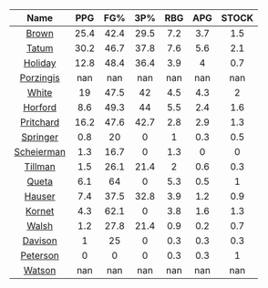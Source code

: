 |                                     Name                                     |  PPG  |  FG%  |  3P%  |  RBG  |  APG  |  STOCK  |
|:----------------------------------------------------------------------------:|:-----:|:-----:|:-----:|:-----:|:-----:|:-------:|
|      [Brown](https://www.espn.com/nba/player/_/id/3917376/jaylen-brown)      | 25.4  | 42.4  | 29.5  |  7.2  |  3.7  |   1.5   |
|      [Tatum](https://www.espn.com/nba/player/_/id/4065648/jayson-tatum)      | 30.2  | 46.7  | 37.8  |  7.6  |  5.6  |   2.1   |
|      [Holiday](https://www.espn.com/nba/player/_/id/3995/jrue-holiday)       | 12.8  | 48.4  | 36.4  |  3.9  |   4   |   0.7   |
| [Porzingis](https://www.espn.com/nba/player/_/id/3102531/kristaps-porzingis) |  nan  |  nan  |  nan  |  nan  |  nan  |   nan   |
|     [White](https://www.espn.com/nba/player/_/id/3078576/derrick-white)      |  19   | 47.5  |  42   |  4.5  |  4.3  |    2    |
|       [Horford](https://www.espn.com/nba/player/_/id/3213/al-horford)        |  8.6  | 49.3  |  44   |  5.5  |  2.4  |   1.6   |
|  [Pritchard](https://www.espn.com/nba/player/_/id/4066354/payton-pritchard)  | 16.2  | 47.6  | 42.7  |  2.8  |  2.9  |   1.3   |
|   [Springer](https://www.espn.com/nba/player/_/id/4432164/jaden-springer)    |  0.8  |  20   |   0   |   1   |  0.3  |   0.5   |
| [Scheierman](https://www.espn.com/nba/player/_/id/4593841/baylor-scheierman) |  1.3  | 16.7  |   0   |  1.3  |   0   |    0    |
|    [Tillman](https://www.espn.com/nba/player/_/id/4277964/xavier-tillman)    |  1.5  | 26.1  | 21.4  |   2   |  0.6  |   0.3   |
|     [Queta](https://www.espn.com/nba/player/_/id/4397424/neemias-queta)      |  6.1  |  64   |   0   |  5.3  |  0.5  |    1    |
|      [Hauser](https://www.espn.com/nba/player/_/id/4065804/sam-hauser)       |  7.4  | 37.5  | 32.8  |  3.9  |  1.2  |   0.9   |
|      [Kornet](https://www.espn.com/nba/player/_/id/3064560/luke-kornet)      |  4.3  | 62.1  |   0   |  3.8  |  1.6  |   1.3   |
|      [Walsh](https://www.espn.com/nba/player/_/id/4683689/jordan-walsh)      |  1.2  | 27.8  | 21.4  |  0.9  |  0.2  |   0.7   |
|      [Davison](https://www.espn.com/nba/player/_/id/4576085/jd-davison)      |   1   |  25   |   0   |  0.3  |  0.3  |   0.3   |
|    [Peterson](https://www.espn.com/nba/player/_/id/4397689/drew-peterson)    |   0   |   0   |   0   |  0.3  |  0.3  |    1    |
|     [Watson](https://www.espn.com/nba/player/_/id/4431705/anton-watson)      |  nan  |  nan  |  nan  |  nan  |  nan  |   nan   |